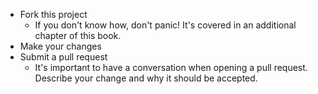 - Fork this project
  - If you don't know how, don't panic! It's covered in an additional chapter of this book.
- Make your changes
- Submit a pull request
  - It's important to have a conversation when opening a pull request. Describe your change and why it should be accepted.     